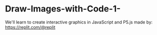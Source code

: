 # Draw-Images-with-Code-1-
We'll learn to create interactive graphics in JavaScript and P5.js
made by: https://replit.com/@replit
